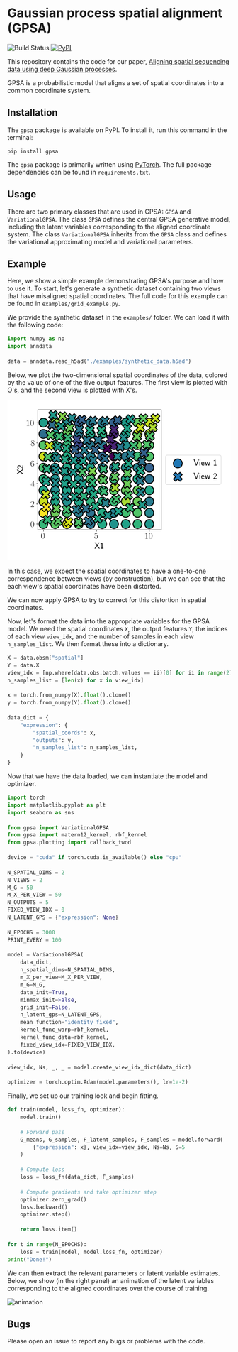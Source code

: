 # Gaussian process spatial alignment (GPSA)
![Build Status](https://github.com/andrewcharlesjones/spatial-alignment/actions/workflows/main.yml/badge.svg)
[![PyPI](https://img.shields.io/pypi/v/gpsa.svg?logo=pypi&logoColor=white&label=PyPI)](https://pypi.org/project/gpsa/)

This repository contains the code for our paper, [Aligning spatial sequencing data using deep Gaussian processes]().

GPSA is a probabilistic model that aligns a set of spatial coordinates into a common coordinate system.

## Installation

The `gpsa` package is available on PyPI. To install it, run this command in the terminal:

```
pip install gpsa
```

The `gpsa` package is primarily written using [PyTorch](https://pytorch.org/). The full package dependencies can be found in `requirements.txt`.

## Usage

There are two primary classes that are used in GPSA: `GPSA` and `VariationalGPSA`. The class `GPSA` defines the central GPSA generative model, including the latent variables corresponding to the aligned coordinate system. The class `VariationalGPSA` inherits from the `GPSA` class and defines the variational approximating model and variational parameters.

## Example

Here, we show a simple example demonstrating GPSA's purpose and how to use it. To start, let's generate a synthetic dataset containing two views that have misaligned spatial coordinates. The full code for this example can be found in `examples/grid_example.py`.

We provide the synthetic dataset in the `examples/` folder. We can load it with the following code:

```python
import numpy as np
import anndata

data = anndata.read_h5ad("./examples/synthetic_data.h5ad")
```

Below, we plot the two-dimensional spatial coordinates of the data, colored by the value of one of the five output features. The first view is plotted with O's, and the second view is plotted with X's.

![synthetic_data](examples/synthetic_data_example.png)

In this case, we expect the spatial coordinates to have a one-to-one correspondence between views (by construction), but we can see that the each view's spatial coordinates have been distorted.

We can now apply GPSA to try to correct for this distortion in spatial coordinates.

Now, let's format the data into the appropriate variables for the GPSA model. We need the spatial coordinates `X`, the output features `Y`, the indices of each view `view_idx`, and the number of samples in each view `n_samples_list`. We then format these into a dictionary.

```python
X = data.obsm["spatial"]
Y = data.X
view_idx = [np.where(data.obs.batch.values == ii)[0] for ii in range(2)]
n_samples_list = [len(x) for x in view_idx]

x = torch.from_numpy(X).float().clone()
y = torch.from_numpy(Y).float().clone()

data_dict = {
    "expression": {
        "spatial_coords": x,
        "outputs": y,
        "n_samples_list": n_samples_list,
    }
}
```

Now that we have the data loaded, we can instantiate the model and optimizer.

```python
import torch
import matplotlib.pyplot as plt
import seaborn as sns

from gpsa import VariationalGPSA
from gpsa import matern12_kernel, rbf_kernel
from gpsa.plotting import callback_twod

device = "cuda" if torch.cuda.is_available() else "cpu"

N_SPATIAL_DIMS = 2
N_VIEWS = 2
M_G = 50
M_X_PER_VIEW = 50
N_OUTPUTS = 5
FIXED_VIEW_IDX = 0
N_LATENT_GPS = {"expression": None}

N_EPOCHS = 3000
PRINT_EVERY = 100

model = VariationalGPSA(
    data_dict,
    n_spatial_dims=N_SPATIAL_DIMS,
    m_X_per_view=M_X_PER_VIEW,
    m_G=M_G,
    data_init=True,
    minmax_init=False,
    grid_init=False,
    n_latent_gps=N_LATENT_GPS,
    mean_function="identity_fixed",
    kernel_func_warp=rbf_kernel,
    kernel_func_data=rbf_kernel,
    fixed_view_idx=FIXED_VIEW_IDX,
).to(device)

view_idx, Ns, _, _ = model.create_view_idx_dict(data_dict)

optimizer = torch.optim.Adam(model.parameters(), lr=1e-2)
```

Finally, we set up our training look and begin fitting.

```python
def train(model, loss_fn, optimizer):
    model.train()

    # Forward pass
    G_means, G_samples, F_latent_samples, F_samples = model.forward(
        {"expression": x}, view_idx=view_idx, Ns=Ns, S=5
    )

    # Compute loss
    loss = loss_fn(data_dict, F_samples)

    # Compute gradients and take optimizer step
    optimizer.zero_grad()
    loss.backward()
    optimizer.step()

    return loss.item()

for t in range(N_EPOCHS):
    loss = train(model, model.loss_fn, optimizer)
print("Done!")
```

We can then extract the relevant parameters or latent variable estimates. Below, we show (in the right panel) an animation of the latent variables corresponding to the aligned coordinates over the course of training.

![animation](examples/alignment_animation_template.gif)

## Bugs

Please open an issue to report any bugs or problems with the code.

